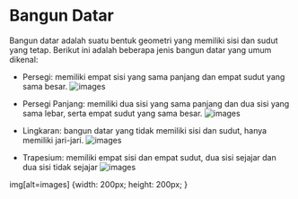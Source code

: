 
# Bangun Datar

Bangun datar adalah suatu bentuk geometri yang memiliki sisi dan sudut yang tetap. Berikut ini adalah beberapa jenis bangun datar yang umum dikenal:

- Persegi: memiliki empat sisi yang sama panjang dan empat sudut yang sama besar.
![images](https://th.bing.com/th/id/R.2756e6e14a8206f3a702558bec753661?rik=M8MWAbU9coViPQ&riu=http%3a%2f%2fwww.clipartbest.com%2fcliparts%2fKcj%2feR5%2fKcjeR59pi.jpeg&ehk=N0Rr%2bDKvBT5q9PtRylTZ7C2EzvB6cTylSN0qdE3h4WM%3d&risl=&pid=ImgRaw&r=0)

- Persegi Panjang: memiliki dua sisi yang sama panjang dan dua sisi yang sama lebar, serta empat sudut yang sama besar.
![images](https://th.bing.com/th/id/R.d097a51cd27337c700aa4709166d9037?rik=ez7FrvE54lYDqQ&riu=http%3a%2f%2fcliparts.co%2fcliparts%2f6Tp%2f5kE%2f6Tp5kEo8c.jpg&ehk=Fwa1nG2K9GQZPn9kme45jRmgz66tIsG40X2iykpZWqg%3d&risl=&pid=ImgRaw&r=0)

- Lingkaran: bangun datar yang tidak memiliki sisi dan sudut, hanya memiliki jari-jari.
![images](https://th.bing.com/th/id/R.7435b591830759267b0a7ad84d7ab21f?rik=wwLGXjfwOEUqpg&riu=http%3a%2f%2fwww.clipartbest.com%2fcliparts%2f9Tp%2fxKo%2f9TpxKoarc.png&ehk=VD3Sf5Z3ll0aJHJYLyHULa7Bvkp5d%2fDJxZhb7mkxkUE%3d&risl=&pid=ImgRaw&r=0)

- Trapesium: memiliki empat sisi dan empat sudut, dua sisi sejajar dan dua sisi tidak sejajar
![images](https://i.pinimg.com/originals/f7/ca/28/f7ca2808f095bb414f0e6f135c095d3e.jpg)

img[alt=images] {width: 200px; height: 200px; }
